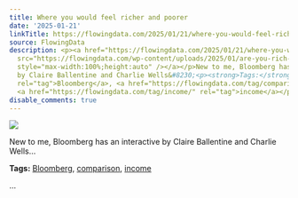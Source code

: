 ```yaml
---
title: Where you would feel richer and poorer
date: '2025-01-21'
linkTitle: https://flowingdata.com/2025/01/21/where-you-would-feel-richer-and-poorer/
source: FlowingData
description: <p><a href="https://flowingdata.com/2025/01/21/where-you-would-feel-richer-and-poorer/"><img
  src="https://flowingdata.com/wp-content/uploads/2025/01/are-you-rich-750x731.png"
  style="max-width:100%;height:auto" /></a></p>New to me, Bloomberg has an interactive
  by Claire Ballentine and Charlie Wells&#8230;<p><strong>Tags:</strong> <a href="https://flowingdata.com/tag/bloomberg/"
  rel="tag">Bloomberg</a>, <a href="https://flowingdata.com/tag/comparison/" rel="tag">comparison</a>,
  <a href="https://flowingdata.com/tag/income/" rel="tag">income</a></p> ...
disable_comments: true
---
```

<p><a href="https://flowingdata.com/2025/01/21/where-you-would-feel-richer-and-poorer/"><img src="https://flowingdata.com/wp-content/uploads/2025/01/are-you-rich-750x731.png" style="max-width:100%;height:auto" /></a></p>New to me, Bloomberg has an interactive by Claire Ballentine and Charlie Wells&#8230;<p><strong>Tags:</strong> <a href="https://flowingdata.com/tag/bloomberg/" rel="tag">Bloomberg</a>, <a href="https://flowingdata.com/tag/comparison/" rel="tag">comparison</a>, <a href="https://flowingdata.com/tag/income/" rel="tag">income</a></p> ...